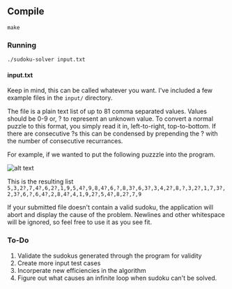 ## Compile
`make`

### Running
`./sudoku-solver input.txt`

#### input.txt
Keep in mind, this can be called whatever you want. I've included a few example files in the `input/` directory. 

The file is a plain text list of up to 81 comma separated values. Values should be 0-9 or, ? to represent an unknown value. To convert a normal puzzle to this format, you simply read it in, left-to-right, top-to-bottom. If there are consecutive ?s this can be condensed by prepending the ? with the number of consecutive recurrances.

For example, if we wanted to put the following puzzzle into the program.

![alt text](https://i.imgur.com/PgALkPQ.png "Example sudoku.")

This is the resulting list
`5,3,2?,7,4?,6,2?,1,9,5,4?,9,8,4?,6,?,8,3?,6,3?,3,4,2?,8,?,3,2?,1,7,3?,2,3?,6,?,6,4?,2,8,4?,4,1,9,2?,5,4?,8,2?,7,9`

If your submitted file doesn't contain a valid sudoku, the application will abort and display the cause of the problem. Newlines and other whitespace will be ignored, so feel free to use it as you see fit.

### To-Do
1. Validate the sudokus generated through the program for validity
2. Create more input test cases
3. Incorperate new efficiencies in the algorithm
4. Figure out what causes an infinite loop when sudoku can't be solved.